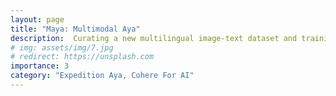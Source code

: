 ```yaml
---
layout: page
title: "Maya: Multimodal Aya"
description:  Curating a new multilingual image-text dataset and training Aya/SigLIP models with that data.
# img: assets/img/7.jpg
# redirect: https://unsplash.com
importance: 3
category: "Expedition Aya, Cohere For AI"
---
```



